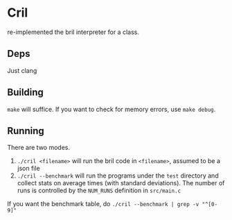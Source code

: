 # Cril
re-implemented the bril interpreter for a class.

## Deps
Just clang

## Building
`make` will suffice. If you want to check for memory errors, use `make debug`. 

## Running
There are two modes. 

1. `./cril <filename>` will run the bril code in `<filename>`, assumed to be
   a json file
2. `./cril --benchmark` will run the programs under the `test` directory and
    collect stats on average times (with standard deviations). The number of
    runs is controlled by the `NUM_RUNS` definition in `src/main.c`

If you want the benchmark table, do `./cril --benchmark | grep -v "^[0-9]"`
